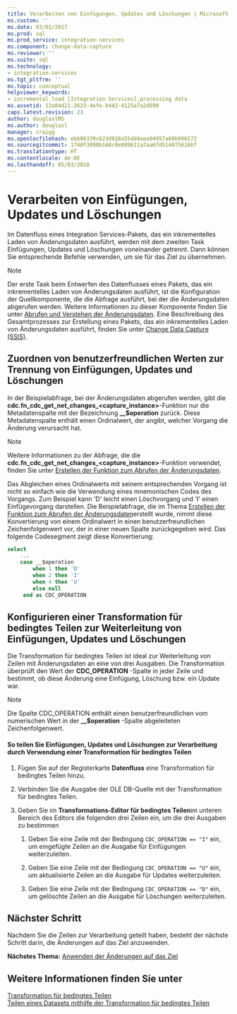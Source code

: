 ```yaml
---
title: Verarbeiten von Einfügungen, Updates und Löschungen | Microsoft-Dokumentation
ms.custom: ''
ms.date: 03/01/2017
ms.prod: sql
ms.prod_service: integration-services
ms.component: change-data-capture
ms.reviewer: ''
ms.suite: sql
ms.technology:
- integration-services
ms.tgt_pltfrm: ''
ms.topic: conceptual
helpviewer_keywords:
- incremental load [Integration Services],processing data
ms.assetid: 13a84d21-2623-4efe-b442-4125a7a2d690
caps.latest.revision: 23
author: douglaslMS
ms.author: douglasl
manager: craigg
ms.openlocfilehash: ebb06339c623d918a55dd4aee04957a60b09b572
ms.sourcegitcommit: 1740f3090b168c0e809611a7aa6fd514075616bf
ms.translationtype: HT
ms.contentlocale: de-DE
ms.lasthandoff: 05/03/2018
---
```

# <a name="process-inserts-updates-and-deletes"></a>Verarbeiten von Einfügungen, Updates und Löschungen
  Im Datenfluss eines Integration Services-Pakets, das ein inkrementelles Laden von Änderungsdaten ausführt, werden mit dem zweiten Task Einfügungen, Updates und Löschungen voneinander getrennt. Dann können Sie entsprechende Befehle verwenden, um sie für das Ziel zu übernehmen.  
  
> [!NOTE]  
>  Der erste Task beim Entwerfen des Datenflusses eines Pakets, das ein inkrementelles Laden von Änderungsdaten ausführt, ist die Konfiguration der Quellkomponente, die die Abfrage ausführt, bei der die Änderungsdaten abgerufen werden. Weitere Informationen zu dieser Komponente finden Sie unter [Abrufen und Verstehen der Änderungsdaten](../../integration-services/change-data-capture/retrieve-and-understand-the-change-data.md). Eine Beschreibung des Gesamtprozesses zur Erstellung eines Pakets, das ein inkrementelles Laden von Änderungsdaten ausführt, finden Sie unter [Change Data Capture &#40;SSIS&#41;](../../integration-services/change-data-capture/change-data-capture-ssis.md).  
  
## <a name="associating-friendly-values-to-separate-inserts-updates-and-deletes"></a>Zuordnen von benutzerfreundlichen Werten zur Trennung von Einfügungen, Updates und Löschungen  
 In der Beispielabfrage, bei der Änderungsdaten abgerufen werden, gibt die **cdc.fn_cdc_get_net_changes_<capture_instance>**-Funktion nur die Metadatenspalte mit der Bezeichnung **__$operation** zurück. Diese Metadatenspalte enthält einen Ordinalwert, der angibt, welcher Vorgang die Änderung verursacht hat.  
  
> [!NOTE]  
>  Weitere Informationen zu der Abfrage, die die **cdc.fn_cdc_get_net_changes_<capture_instance>**-Funktion verwendet, finden Sie unter [Erstellen der Funktion zum Abrufen der Änderungsdaten](../../integration-services/change-data-capture/create-the-function-to-retrieve-the-change-data.md).  
  
 Das Abgleichen eines Ordinalwerts mit seinem entsprechenden Vorgang ist nicht so einfach wie die Verwendung eines mnemonischen Codes des Vorgangs. Zum Beispiel kann 'D' leicht einen Löschvorgang und 'I' einen Einfügevorgang darstellen. Die Beispielabfrage, die im Thema [Erstellen der Funktion zum Abrufen der Änderungsdaten](../../integration-services/change-data-capture/create-the-function-to-retrieve-the-change-data.md)erstellt wurde, nimmt diese Konvertierung von einem Ordinalwert in einen benutzerfreundlichen Zeichenfolgenwert vor, der in einer neuen Spalte zurückgegeben wird. Das folgende Codesegment zeigt diese Konvertierung:  
  
```sql
select   
    ...  
    case __$operation  
        when 1 then 'D'  
        when 2 then 'I'  
        when 4 then 'U'  
        else null  
     end as CDC_OPERATION  
```  
  
## <a name="configuring-a-conditional-split-transformation-to-direct-inserts-updates-and-deletes"></a>Konfigurieren einer Transformation für bedingtes Teilen zur Weiterleitung von Einfügungen, Updates und Löschungen  
 Die Transformation für bedingtes Teilen ist ideal zur Weiterleitung von Zeilen mit Änderungsdaten an eine von drei Ausgaben. Die Transformation überprüft den Wert der **CDC_OPERATION** -Spalte in jeder Zeile und bestimmt, ob diese Änderung eine Einfügung, Löschung bzw. ein Update war.  
  
> [!NOTE]  
>  Die Spalte CDC_OPERATION enthält einen benutzerfreundlichen vom numerischen Wert in der **__$operation** -Spalte abgeleiteten Zeichenfolgenwert.  
  
#### <a name="to-split-inserts-updates-and-deletes-for-processing-by-using-a-conditional-split-transformation"></a>So teilen Sie Einfügungen, Updates und Löschungen zur Verarbeitung durch Verwendung einer Transformation für bedingtes Teilen  
  
1.  Fügen Sie auf der Registerkarte **Datenfluss** eine Transformation für bedingtes Teilen hinzu.  
  
2.  Verbinden Sie die Ausgabe der OLE DB-Quelle mit der Transformation für bedingtes Teilen.  
  
3.  Geben Sie im **Transformations-Editor für bedingtes Teilen**im unteren Bereich des Editors die folgenden drei Zeilen ein, um die drei Ausgaben zu bestimmen  
  
    1.  Geben Sie eine Zeile mit der Bedingung `CDC_OPERATION == "I"` ein, um eingefügte Zeilen an die Ausgabe für Einfügungen weiterzuleiten.  
  
    2.  Geben Sie eine Zeile mit der Bedingung `CDC_OPERATION == "U"` ein, um aktualisierte Zeilen an die Ausgabe für Updates weiterzuleiten.  
  
    3.  Geben Sie eine Zeile mit der Bedingung `CDC_OPERATION == "D"` ein, um gelöschte Zeilen an die Ausgabe für Löschungen weiterzuleiten.  
  
## <a name="next-step"></a>Nächster Schritt  
 Nachdem Sie die Zeilen zur Verarbeitung geteilt haben, besteht der nächste Schritt darin, die Änderungen auf das Ziel anzuwenden.  
  
 **Nächstes Thema:** [Anwenden der Änderungen auf das Ziel](../../integration-services/change-data-capture/apply-the-changes-to-the-destination.md)  
  
## <a name="see-also"></a>Weitere Informationen finden Sie unter  
 [Transformation für bedingtes Teilen](../../integration-services/data-flow/transformations/conditional-split-transformation.md)   
 [Teilen eines Datasets mithilfe der Transformation für bedingtes Teilen](../../integration-services/data-flow/transformations/split-a-dataset-by-using-the-conditional-split-transformation.md)  
  
  

